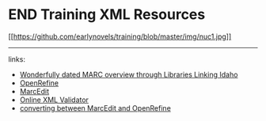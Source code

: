 # END Training XML Resources


[[https://github.com/earlynovels/training/blob/master/img/nuc1.jpg]]

---

links:

- [Wonderfully dated MARC overview through Libraries Linking Idaho](http://lili.org/forlibs/ce/able/course8/04marchistory.htm)
- [OpenRefine](http://openrefine.org/) 
- [MarcEdit](http://marcedit.reeset.net/downloads)
- [Online XML Validator](http://xmlvalidation.com/)
- [converting between MarcEdit and OpenRefine](http://www.meanboyfriend.com/overdue_ideas/2015/07/worked-example-fixing-marc-data-1/)